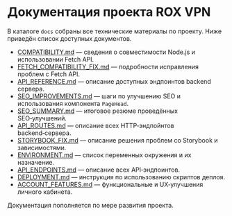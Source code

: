 # Документация проекта ROX VPN

В каталоге `docs` собраны все технические материалы по проекту. Ниже приведён список доступных документов.

- [COMPATIBILITY.md](COMPATIBILITY.md) — сведения о совместимости Node.js и использовании Fetch API.
- [FETCH_COMPATIBILITY_FIX.md](FETCH_COMPATIBILITY_FIX.md) — подробности исправления проблем с Fetch API.
- [API_REFERENCE.md](API_REFERENCE.md) — описание доступных эндпоинтов backend сервера.
- [SEO_IMPROVEMENTS.md](SEO_IMPROVEMENTS.md) — шаги по улучшению SEO и использования компонента `PageHead`.
- [SEO_SUMMARY.md](SEO_SUMMARY.md) — итоговое резюме проведённых SEO‑улучшений.
- [API_ROUTES.md](API_ROUTES.md) — описание всех HTTP‑эндпойнтов backend‑сервера.
- [STORYBOOK_FIX.md](STORYBOOK_FIX.md) — описание решения проблем со Storybook и зависимостями.
- [ENVIRONMENT.md](ENVIRONMENT.md) — список переменных окружения и их назначение.
- [API_ENDPOINTS.md](API_ENDPOINTS.md) — описание всех API‑эндпоинтов.
- [DEPLOYMENT.md](DEPLOYMENT.md) — инструкция по использованию скриптов деплоя.
- [ACCOUNT_FEATURES.md](ACCOUNT_FEATURES.md) — функциональные и UX‑улучшения личного кабинета.

Документация пополняется по мере развития проекта.
